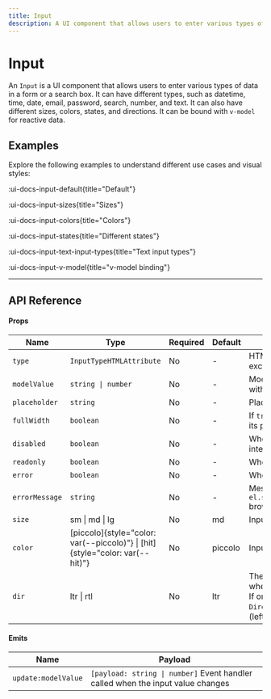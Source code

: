 ```yaml
---
title: Input
description: A UI component that allows users to enter various types of data - text, date and time, search etc.
---
```


# Input

An `Input` is a UI component that allows users to enter various types of data in a form or a search box. It can have different types, such as datetime, time, date, email, password, search, number, and text. It can also have different sizes, colors, states, and directions. It can be bound with `v-model` for reactive data.

## Examples

Explore the following examples to understand different use cases and visual styles:

:ui-docs-input-default{title="Default"}

:ui-docs-input-sizes{title="Sizes"}

:ui-docs-input-colors{title="Colors"}

:ui-docs-input-states{title="Different states"}

:ui-docs-input-text-input-types{title="Text input types"}

:ui-docs-input-v-model{title="v-model binding"}

___

## API Reference

#### Props

| Name | Type | Required | Default | Description |
|------|------|----------|---------|-------------|
| `type` | `InputTypeHTMLAttribute` | No | - | HTML input type attributes excluding button, checkbox etc. |
| `modelValue` | `string \| number` | No | - | Model value binding. Can be bound with `v-model` |
| `placeholder` | `string` | No | - | Placeholder text |
| `fullWidth` | `boolean` | No | - | If `true`, input width will be 100% of its parent |
| `disabled` | `boolean` | No | - | When `true`, prevents user from interaction |
| `readonly` | `boolean` | No | - | When `true`, prevents user from input |
| `error` | `boolean` | No | - | When `true`, shows error state |
| `errorMessage` | `string` | No | - | Message that will be provided to `el.setCustomValidity(errorMessage)` browser API |
| `size` | sm \| md \| lg | No | md | Input size |
| `color` | [piccolo]{style="color: var(--piccolo)"} \| [hit]{style="color: var(--hit)"} | No | piccolo | Input color |
| `dir` | ltr \| rtl | No | ltr | The reading direction of the input when applicable.<br>If omitted, inherits globally from `DirectionProvider` or assumes LTR (left-to-right) reading mode |

#### Emits

| Name | Payload |
|------|---------|
| `update:modelValue` | `[payload: string \| number]` Event handler called when the input value changes |
